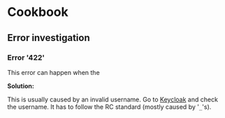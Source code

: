 # Cookbook

## Error investigation

### Error '422'

This error can happen when the

__Solution:__

This is usually caused by an invalid username. Go to [Keycloak](https://cate-auth.brockmann-consult.de/auth) and check the username. It has to follow the 
RC standard (mostly caused by '`_`'s). 



